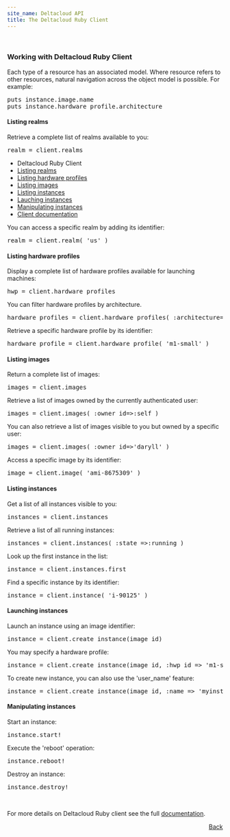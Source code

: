 ```yaml
---
site_name: Deltacloud API
title: The Deltacloud Ruby Client
---
```

<br/>

<div class="row">
  <div class="span8">

<h3>Working with Deltacloud Ruby Client</h3>
<p>Each type of a resource has an associated model. Where resource refers to other resources, natural navigation across the object model is possible. For example:</p>

<pre>
puts instance.image.name
puts instance.hardware_profile.architecture
</pre>

<h4 id="realms">Listing realms</h4>
<p>Retrieve a complete list of realms available to you:</p>

<pre>realm = client.realms</pre>

</div>
  <div class="span4">
  
<ul class="nav nav-list well">
  <li class="nav-header">Deltacloud Ruby Client</li>
  <li class="active"><a href="#realms">Listing realms</a></li>
  <li><a href="#profiles">Listing hardware profiles</a></li>
  <li><a href="#images">Listing images</a></li>
  <li><a href="#instances1">Listing instances</a></li>
  <li><a href="#instances2">Lauching instances</a></li>
  <li><a href="#instances3">Manipulating instances</a></li>
  <li><a href="http://deltacloud.apache.org/ruby-client/doc/index.html">Client documentation</a></li>
</ul>

  </div>
</div>

<p>You can access a specific realm by adding its identifier:</p>

<pre>realm = client.realm( 'us' )</pre>

<h4 id="profiles">Listing hardware profiles</h4>

<p>Display a complete list of hardware profiles available for launching machines:</p>

<pre>hwp = client.hardware_profiles</pre>

<p>You can filter hardware profiles by architecture.</p>

<pre>hardware_profiles = client.hardware_profiles( :architecture=>'x86_64' )</pre>

<p>Retrieve a specific hardware profile by its identifier:</p>

<pre>hardware_profile = client.hardware_profile( 'm1-small' )</pre>

<h4 id="images">Listing images</h4>

<p>Return a complete list of images:</p>

<pre>images = client.images</pre>

<p>Retrieve a list of images owned by the currently authenticated user:</p>

<pre>images = client.images( :owner_id=>:self )</pre>

<p>You can also retrieve a list of images visible to you but owned by a specific user:</p>

<pre>images = client.images( :owner_id=>'daryll' )</pre>

<p>Access a specific image by its identifier:</p>

<pre>image = client.image( 'ami-8675309' )</pre>

<h4 id="instances1">Listing instances</h4>

<p>Get a list of all instances visible to you:</p>

<pre>instances = client.instances</pre>

<p>Retrieve a list of all running instances:</p>

<pre>instances = client.instances( :state =>:running )</pre>

<p>Look up the first instance in the list:</p>

<pre>instance = client.instances.first</pre>

<p>Find a specific instance by its identifier:</p>

<pre>instance = client.instance( 'i-90125' )</pre>

<h4 id="instances2">Launching instances</h4>

<p>Launch an instance using an image identifier:</p>

<pre>instance = client.create_instance(image_id)</pre>

<p>You may specify a hardware profile:</p>

<pre>instance = client.create_instance(image_id, :hwp_id => 'm1-small')</pre>

<p>To create new instance, you can also use the 'user_name' feature:</p>

<pre>instance = client.create_instance(image_id, :name => 'myinst1')</pre>

<h4 id="instances3">Manipulating instances</h4>

<p>Start an instance:</p>

<pre>instance.start!</pre>

<p>Execute the 'reboot' operation:</p>

<pre>instance.reboot!</pre>

<p>Destroy an instance:</p>

<pre>instance.destroy!</pre>

<br/>

<p>For more details on Deltacloud Ruby client see the full <a href="http://deltacloud.apache.org/ruby-client/doc/index.html">documentation</a>.</p>

<a class="btn btn-inverse btn-large" style="float: right" href="/usage.html#clients"><i class="icon-arrow-left icon-white" style="vertical-align:baseline"> </i> Back</a>

<br/>
